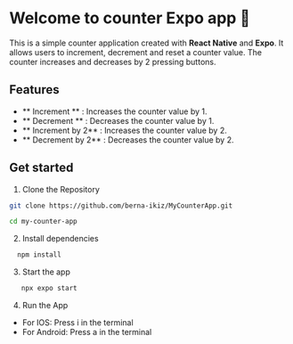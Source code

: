 # Welcome to counter Expo app 👋

This is a simple counter application created with **React Native** and **Expo**. It allows users to increment, decrement and reset a counter value. The counter increases and decreases by 2 pressing buttons.

## Features

- ** Increment ** : Increases the counter value by 1.
- ** Decrement ** : Decreases the counter value by 1.
- ** Increment by 2** : Increases the counter value by 2.
- ** Decrement by 2** : Decreases the counter value by 2.

## Get started

1. Clone the Repository

```bash
git clone https://github.com/berna-ikiz/MyCounterApp.git
```

```bash
cd my-counter-app
```

2. Install dependencies

```bash
  npm install
```

3. Start the app

```bash
   npx expo start
```

4. Run the App

- For IOS: Press i in the terminal
- For Android: Press a in the terminal
